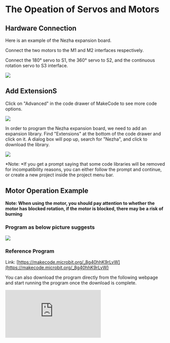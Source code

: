 ﻿# The Opeation of Servos and Motors

## Hardware Connection

Here is an example of the Nezha expansion board.

Connect the two motors to the M1 and M2 interfaces respectively.

Connect the 180° servo to S1, the 360° servo to S2, and the continuous rotation servo to S3 interface.

![](https://wiki-media-ef.oss-cn-hongkong.aliyuncs.com//images/servo-and-motor.png)




## Add ExtensionS

Click on "Advanced" in the code drawer of MakeCode to see more code options.

![](https://wiki-media-ef.oss-cn-hongkong.aliyuncs.com//images/03444_05.png)

In order to program the Nezha expansion board, we need to add an expansion library. Find "Extensions" at the bottom of the code drawer and click on it. A dialog box will pop up, search for "Nezha", and click to download the library.

![](https://wiki-media-ef.oss-cn-hongkong.aliyuncs.com//images/03444_06.png)

*Note: *If you get a prompt saying that some code libraries will be removed for incompatibility reasons, you can either follow the prompt and continue, or create a new project inside the project menu bar.


## Motor Operation Example

<b>Note: When using the motor, you should pay attention to whether the motor has blocked rotation, if the motor is blocked, there may be a risk of burning</b>

### Program as below picture suggests

![](https://wiki-media-ef.oss-cn-hongkong.aliyuncs.com//images/03444_08.png)


### Reference Program

Link: [https://makecode.microbit.org/_8g40hhK9rLvW](https://makecode.microbit.org/_8g40hhK9rLvW)

You can also download the program directly from the following webpage and start running the program once the download is complete.

<div
    style={{
        position: 'relative',
        paddingBottom: '60%',
        overflow: 'hidden',
    }}
>
    <iframe
        src="https://makecode.microbit.org/_8g40hhK9rLvW"
        frameborder="0"
        sandbox="allow-popups allow-forms allow-scripts allow-same-origin"
        style={{
            position: 'absolute',
            width: '100%',
            height: '100%',
        }}
    />
</div>

### Results

When button A is pressed, the two motors rotate together. When button B is pressed, the motor connected to the M1 interface stops rotating, and when buttons A and B are pressed simultaneously, the two motors stop rotating at the same time.

## Servo Operation Examples

<b>When using the servo the angle should be adjusted first and verified by adjusting the servo angle according to the case requirements. After the verification is completed, the corresponding structural parts should be installed to prevent the servo from burning up due to the blocked rotation.</b>

<b>Note: When using the servo, you should pay attention to whether the servo has a blocked rotation, if yes, there may be a risk of burnout.</b>

### Write the program as shown in the figure


![](https://wiki-media-ef.oss-cn-hongkong.aliyuncs.com//images/03444_10.png)


### Reference Program
Link: [https://makecode.microbit.org/_hFmaEV1sAay3](https://makecode.microbit.org/_hFmaEV1sAay3)

You can also download the program directly from the following webpage and start running the program once the download is complete.

<div
    style={{
        position: 'relative',
        paddingBottom: '60%',
        overflow: 'hidden',
    }}
>
    <iframe
        src="https://makecode.microbit.org/_hFmaEV1sAay3"
        frameborder="0"
        sandbox="allow-popups allow-forms allow-scripts allow-same-origin"
        style={{
            position: 'absolute',
            width: '100%',
            height: '100%',
        }}
    />
</div>



### Result
The 180° servo rotates to 0° when button A is pressed, and the 360° servo rotates to 360° when button B is pressed. When button A and button B are pressed simultaneously, the continuous rotation of the servo rotates at 100%.


